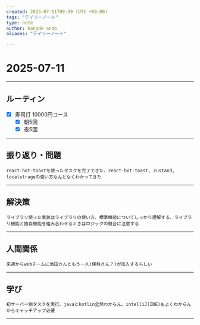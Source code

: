 ```yaml
---
created: 2025-07-11T09:59 (UTC +09:00)
tags: "デイリーノート"
type: note
author: kanade ando
aliases: "デイリーノート"

---
```


# 2025-07-11
---
## ルーティン
- [x] 寿司打 10000円コース
	- [x] 朝5回
	- [x] 夜5回
---
## 振り返り・問題
```plain text
react-hot-toastを使ったタスクを完了できた、react-hot-toast, zustand, localstrageの使い方なんとなくわかってきた
```
---
## 解決策
```plain text
ライブラリ使った実装はライブラリの使い方、標準機能についてしっかり理解する、ライブラリ機能と独自機能を組み合わせるときはロジックの競合に注意する
```
---
## 人間関係
```plain text
来週からwebチームに池田さんともう一人(保科さん？)が加入するらしい
```
---
## 学び
```plain text
初サーバー側タスクを実行、javaとkotlin全然わからん、intelliJ(IDE)もよくわからんからキャッチアップ必要
```
---

